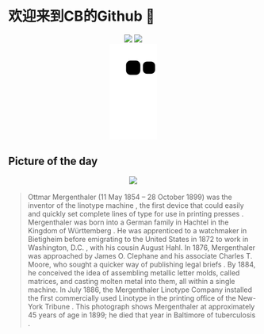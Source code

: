 
# 欢迎来到CB的Github 👋

<div align="center">
  <img height="137px" src="https://github-readme-stats.vercel.app/api?username=SuperCB&show_icons=true&theme=radical" />
  <img height="137px" src="https://github-readme-stats.vercel.app/api/top-langs/?username=SuperCB&hide_title=true&hide_border=true&layout=compact&langs_count=6&text_color=000&icon_color=fff" />
</div>


<div align="center">
    <img src="./contribution-snake/github-contribution-grid-snake.svg" />
</div>



## Picture of the day
<div align="center">
  <img width=400px src="https://upload.wikimedia.org/wikipedia/commons/thumb/2/2b/Ottmar_Mergenthaler%2C_at_approximately_45_years_old.jpg/960px-Ottmar_Mergenthaler%2C_at_approximately_45_years_old.jpg" />
</div>

>Ottmar Mergenthaler  (11 May 1854 – 28 October 1899) was the inventor of the  linotype machine , the first device that could easily and quickly set complete lines of  type  for use in  printing presses . Mergenthaler was born into a German family in  Hachtel  in the  Kingdom of Württemberg . He was apprenticed to a  watchmaker  in  Bietigheim  before emigrating to the United States in 1872 to work in  Washington, D.C. , with his cousin August Hahl. In 1876, Mergenthaler was approached by  James O. Clephane  and his associate Charles T. Moore, who sought a quicker way of publishing  legal briefs . By 1884, he conceived the idea of assembling metallic letter molds, called matrices, and  casting molten metal  into them, all within a single machine. In July 1886, the  Mergenthaler Linotype Company  installed the first commercially used Linotype in the printing office of the  New-York Tribune . This photograph shows Mergenthaler at approximately 45 years of age in 1899; he died that year in  Baltimore  of  tuberculosis .


